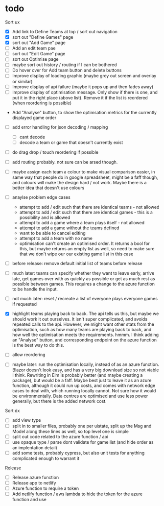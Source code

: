 # todo

Sort ux

- [x] Add link to Define Teams at top / sort out navigation
- [x] sort out "Define Games" page
- [x] sort out "Add Game" page
- [ ] Add an edit team pae
- [ ] sort out "Edit Game" page
- [ ] sort out Optimise page
- [ ] maybe sort out history / routing if I can be bothered
- [ ] Do hover over for Add team button and delete buttons
- [ ] Improve display of loading graphic (maybe grey out screen and overlay or similar)
- [ ] Improve display of api failure (maybe it pops up and then fades away)
- [ ] Improve display of optimisation message. Only show if there is one, and put it in the right place (above list). Remove it if the list is reordered (when reordering is possible)
- Add "Analyse" button, to show the optimsation metrics for the currently displayed game order
- [ ] add error handling for json decoding / mapping
  - [ ] cant decode
  - [ ] decode a team or game that doesn't currently exist
- [ ] do drag drop / touch reordering if possible
- [ ] add routing probably. not sure can be arsed though.
- [ ] maybe assign each team a colour to make visual comparison easier, in same way that people do in google spreadsheet, might be a faff though, and colours will make the design hard / not work. Maybe there is a better idea that doesn't use colours
- [ ] anaylse problem edge cases

  - attempt to add / edit such that there are identical teams - not allowed
  - attempt to add / edit such that there are identical games - this is a possibility and is allowed
  - attempt to add a game where a team plays itself - not allowed
  - attempt to add a game without the teams defined
  - want to be able to cancel editing
  - attempt to add a team with no name
  - optimisation can't create an optimised order. It returns a bool for this, but maybe returns an empty list as well, so need to make sure that we don't wipe our our existing game list in this case

- [ ] before release: remove default initial list of teams before release
- [ ] much later: teams can specify whether they want to leave early, arrive late, get games over with as quickly as possible or get as much rest as possible between games. This requires a change to the azure function to be handle the input.
- [ ] not much later: reset / recreate a list of everyone plays everyone games if requested

- [x] highlight teams playing back to back. The api tells us this, but maybe we should work it out ourselves. It isn't super complicated, and avoids repeated calls to the api. However, we might want other stats from the optimisation, such as how many teams are playing back to back, and how well the optimisation meets the requirements. hmmm. I think adding an "Analyse" button, and corresponding endpoint on the azure function is the best way to do this.
- [ ] allow reordering
- [ ] maybe later: run the optimisation locally, instead of as an azure function. Blazor doesn't look easy, and has a very big download size so not viable I think. Rewriting in Elm is probably better (and maybe creating a package), but would be a faff. Maybe best just to leave it as an azure function, although it could run up costs, and comes with network edge cases to deal with, which running locally cannot. Not sure how it would be environmentally. Data centres are optimised and use less power generally, but there is the added network cost.

Sort dx

- [ ] add view type
- [ ] split in to smaller files, probably one per uistate, split up the Msg and Model along these lines as well, so top level one is simple
- [ ] split out code related to the azure function / api
- [ ] use opaque type / parse dont validate for game list (and hide order as an implentation detail)
- [ ] add some tests, probably cypress, but also unit tests for anything complicated enough to warrant it

Release

- [ ] Release azure function
- [ ] Release app to netlify
- [ ] Azure function to require a token
- [ ] Add netlify function / aws lambda to hide the token for the azure function and use
